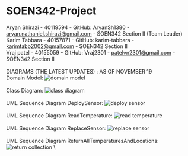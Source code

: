 # SOEN342-Project
Aryan Shirazi - 40119594 - GitHub: AryanSh1380 - aryan.nathaniel.shirazi@gmail.com - SOEN342 Section II (Team Leader) \
Karim Tabbara - 40157871 - GitHub: karim-tabbara - karimtabb2002@gmail.com - SOEN342 Section II \
Vraj patel - 40155059 - GitHub: Vraj2301 - patelvn2301@gmail.com - SOEN342 Section II \
\
DIAGRAMS (THE LATEST UPDATES) : AS OF NOVEMBER 19 \
Domain Model:   ![domain model](https://github.com/AryanSh1380/SOEN342-Project/assets/97918808/32d9963a-5a24-4fc5-b882-e38c28b3c7c4) \
\
Class Diagram:    ![class diagram](https://github.com/AryanSh1380/SOEN342-Project/assets/97918808/a68a2ab1-6400-4933-b074-3aba0476e189) \
\
UML Sequence Diagram DeploySensor:   ![deploy sensor](https://github.com/AryanSh1380/SOEN342-Project/assets/97918808/9f2b9f34-4956-4d33-9a9d-1684e3c911d6) \
\
UML Sequence Diagram ReadTemperature:   ![read temperature](https://github.com/AryanSh1380/SOEN342-Project/assets/97918808/37ff5990-4014-4ab6-a5ca-3b3ed2c44bac) \
\
UML Sequence Diagram ReplaceSensor:    ![replace sensor](https://github.com/AryanSh1380/SOEN342-Project/assets/97918808/dd06131b-3f6e-4b73-880f-39505a8feffe) \
\
UML Sequence Diagram ReturnAllTemperaturesAndLocations:  ![return collection](https://github.com/AryanSh1380/SOEN342-Project/assets/97918808/b6980bf2-06e0-4b5f-8ebe-987513fc59d5) \
